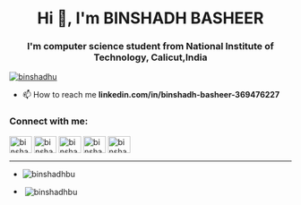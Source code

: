 <h1 align="center">Hi 👋, I'm BINSHADH BASHEER</h1>
<h3 align="center">I'm computer science student from National Institute of Technology, Calicut,India</h3>

<p align="left"> <a href="https://twitter.com/binshadhu" target="blank"><img src="https://img.shields.io/twitter/follow/binshadhu?logo=twitter&style=for-the-badge" alt="binshadhu" /></a> </p>

- 📫 How to reach me **linkedin.com/in/binshadh-basheer-369476227**

<h3 align="left">Connect with me:</h3>

<div>
<p align="left">
<a href="https://twitter.com/binshadhu" target="blank"><img align="center" src="https://raw.githubusercontent.com/rahuldkjain/github-profile-readme-generator/master/src/images/icons/Social/twitter.svg" alt="binshadhu" height="30" width="40" /></a>
<a href="https://linkedin.com/in/binshadh-basheer-369476227" target="blank"><img align="center" src="https://raw.githubusercontent.com/rahuldkjain/github-profile-readme-generator/master/src/images/icons/Social/linked-in-alt.svg" alt="binshadh-basheer-369476227" height="30" width="40" /></a>
<a href="https://instagram.com/binshadh_basheer" target="blank"><img align="center" src="https://raw.githubusercontent.com/rahuldkjain/github-profile-readme-generator/master/src/images/icons/Social/instagram.svg" alt="binshadh_basheer" height="30" width="40" /></a>
<a href="https://www.codechef.com/users/binshadh" target="blank"><img align="center" src="https://cdn.jsdelivr.net/npm/simple-icons@3.1.0/icons/codechef.svg" alt="binshadh" height="30" width="40" /></a>
<a href="https://www.leetcode.com/binshadhubasheer" target="blank"><img align="center" src="https://raw.githubusercontent.com/rahuldkjain/github-profile-readme-generator/master/src/images/icons/Social/leet-code.svg" alt="binshadhubasheer" height="30" width="40" /></a>
</p>
</div>


---------------------------------------------------------------------------------------------------------------------------------------------------------
<ul><li><p><img align="left" src="https://github-readme-stats.vercel.app/api/top-langs?username=binshadhbu&show_icons=true&theme=dark&locale=en&layout=compact" alt="binshadhbu" /></p></li>
<li><p align="bottom">&nbsp;<img align="center" src="https://github-readme-stats.vercel.app/api?username=binshadhbu&show_icons=true&theme=dark&locale=en" alt="binshadhbu" /></p></li>
</ul>


